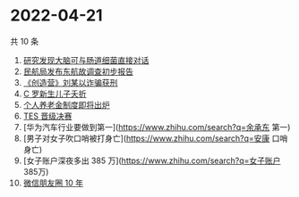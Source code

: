 # 2022-04-21

共 10 条

<!-- BEGIN ZHIHUSEARCH -->
<!-- 最后更新时间 Thu Apr 21 2022 00:09:39 GMT+0800 (China Standard Time) -->
1. [研究发现大脑可与肠道细菌直接对话](https://www.zhihu.com/search?q=大脑可与肠道细菌直接对话)
1. [民航局发布东航故调查初步报告](https://www.zhihu.com/search?q=东航事故报告)
1. [《创造营》刘某以诈骗获刑](https://www.zhihu.com/search?q=刘丞以诈骗)
1. [C 罗新生儿子夭折](https://www.zhihu.com/search?q=C罗儿子夭折)
1. [个人养老金制度即将出炉](https://www.zhihu.com/search?q=个人养老金制度)
1. [TES 晋级决赛](https://www.zhihu.com/search?q=tes)
1. [华为汽车行业要做到第一](https://www.zhihu.com/search?q=余承东 第一)
1. [男子对女子吹口哨被打身亡](https://www.zhihu.com/search?q=安康 口哨 身亡)
1. [女子账户深夜多出 385 万](https://www.zhihu.com/search?q=女子账户 385万)
1. [微信朋友圈 10 年](https://www.zhihu.com/search?q=朋友圈)
<!-- END ZHIHUSEARCH -->
